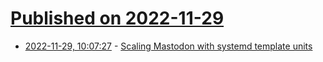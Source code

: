 # [Published on 2022-11-29](index.md)

* [2022-11-29, 10:07:27](https://news.ycombinator.com/item?id=33785670) - [Scaling Mastodon with systemd template units](https://www.eigenmagic.com/2022/11/29/scaling-mastodon-with-systemd-template-units/)
